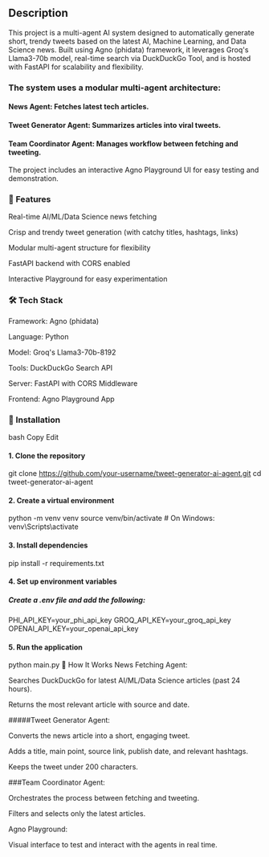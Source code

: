 ## Description
This project is a multi-agent AI system designed to automatically generate short, trendy tweets based on the latest AI, Machine Learning, and Data Science news.
Built using Agno (phidata) framework, it leverages Groq's Llama3-70b model, real-time search via DuckDuckGo Tool, and is hosted with FastAPI for scalability and flexibility.

### The system uses a modular multi-agent architecture:

#### News Agent: Fetches latest tech articles.

#### Tweet Generator Agent: Summarizes articles into viral tweets.

#### Team Coordinator Agent: Manages workflow between fetching and tweeting.

The project includes an interactive Agno Playground UI for easy testing and demonstration.

### 🚀 Features
Real-time AI/ML/Data Science news fetching

Crisp and trendy tweet generation (with catchy titles, hashtags, links)

Modular multi-agent structure for flexibility

FastAPI backend with CORS enabled

Interactive Playground for easy experimentation

### 🛠 Tech Stack
Framework: Agno (phidata)

Language: Python

Model: Groq's Llama3-70b-8192

Tools: DuckDuckGo Search API

Server: FastAPI with CORS Middleware

Frontend: Agno Playground App

### 📜 Installation
bash
Copy
Edit
#### 1. Clone the repository
git clone https://github.com/your-username/tweet-generator-ai-agent.git
cd tweet-generator-ai-agent

#### 2. Create a virtual environment
python -m venv venv
source venv/bin/activate  # On Windows: venv\Scripts\activate

#### 3. Install dependencies
pip install -r requirements.txt

#### 4. Set up environment variables
##### Create a .env file and add the following:
PHI_API_KEY=your_phi_api_key
GROQ_API_KEY=your_groq_api_key
OPENAI_API_KEY=your_openai_api_key

#### 5. Run the application
python main.py
🧠 How It Works
News Fetching Agent:

Searches DuckDuckGo for latest AI/ML/Data Science articles (past 24 hours).

Returns the most relevant article with source and date.

#####Tweet Generator Agent:

Converts the news article into a short, engaging tweet.

Adds a title, main point, source link, publish date, and relevant hashtags.

Keeps the tweet under 200 characters.

###Team Coordinator Agent:

Orchestrates the process between fetching and tweeting.

Filters and selects only the latest articles.

Agno Playground:

Visual interface to test and interact with the agents in real time.


